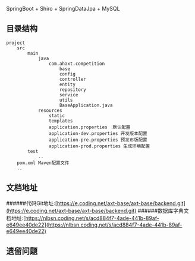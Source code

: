 
SpringBoot + Shiro + SpringDataJpa + MySQL
## 目录结构
    project
        src
            main
                java
                    com.ahaxt.competition
                        base
                        config
                        controller
                        entity
                        repository
                        service
                        utils
                        BaseApplication.java
                resources
                    static
                    templates
                    application.properties  默认配置
                    application-dev.properties 开发版本配置
                    application-pre.properties 预发布版配置
                    application-prod.properties 生成环境配置
            test
                ..
        pom.xml Maven配置文件
        ..
    
## 文档地址
######代码Git地址:[https://e.coding.net/axt-base/axt-base/backend.git](https://e.coding.net/axt-base/axt-base/backend.git)
######数据库字典文档地址:[https://nlbsn.coding.net/s/acd884f7-4ade-441b-89af-e649ee40de22](https://nlbsn.coding.net/s/acd884f7-4ade-441b-89af-e649ee40de22)

## 遗留问题
    